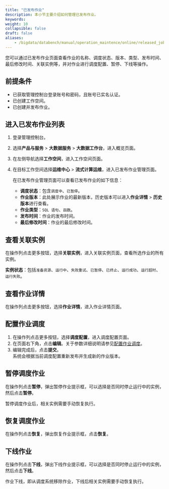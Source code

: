 ```yaml
---
title: "已发布作业"
description: 本小节主要介绍如何管理已发布作业。 
keywords: 
weight: 10
collapsible: false
draft: false
aliases:
    - /bigdata/databench/manual/operation_maintence/online/released_job/
---
```


您可以通过已发布作业页面查看作业的名称、调度状态、版本、类型、发布时间、最后修改时间、关联实例等，并对作业进行调度配置、暂停、下线等操作。

## 前提条件

- 已获取管理控制台登录账号和密码，且账号已实名认证。
- 已创建工作空间。
- 已创建并发布作业。

## 进入已发布作业列表

1. 登录管理控制台。
2. 选择**产品与服务** > **大数据服务** > **大数据工作台**，进入概览页面。
3. 在左侧导航选择**工作空间**，进入工作空间页面。
4. 在目标工作空间选择**运维中心** > **流式计算运维**，进入已发布作业管理页面。
   
   在已发布作业管理页面可以查看已发布作业的如下信息：
   
   - **调度状态**：包含`调度中`、`已暂停`。
   - **作业版本**：此处展示作业的最新版本，历史版本可以进入**作业详情** > **历史版本**进行查看。
   - **作业类型**：`SQL 语句`、`函数`。
   - **发布时间**：作业的发布时间。
   - **最后修改时间**：作业的最后修改时间。

## 查看关联实例

在操作列点击更多按钮，选择**关联实例**，进入关联实例页面，查看所选作业的所有实例。

**实例状态**：包括`准备资源`、`运行中`、`失败重试`、`已暂停`、`已终止`、`运行成功`、`运行超时`、`运行失败`。

## 查看作业详情

在操作列点击更多按钮，选择**作业详情**，进入作业详情页面。

## 配置作业调度

1. 在操作列点击更多按钮，选择**调度配置**，进入调度配置页面。
2. 在页面右下角，点击**编辑**。关于参数详细说明请参见[配置作业调度](../../data_development/job/scheduling_job)。
3. 编辑完成后，点击**提交**。   
   系统会根据当前调度配置重新发布并生成新的作业版本。

## 暂停调度作业

在操作列点击**暂停**，弹出暂停作业提示框，可以选择是否同时停止运行中的实例，然后点击**暂停**。

暂停调度作业后，相关实例需要手动恢复执行。

## 恢复调度作业

在操作列点击**恢复**，弹出恢复作业提示框，点击**恢复**。

## 下线作业

在操作列点击**下线**，弹出下线作业提示框，可以选择是否同时停止运行中的实例，然后点击**下线**。

作业下线，即从调度系统移除作业，下线后相关实例需要手动恢复执行。


